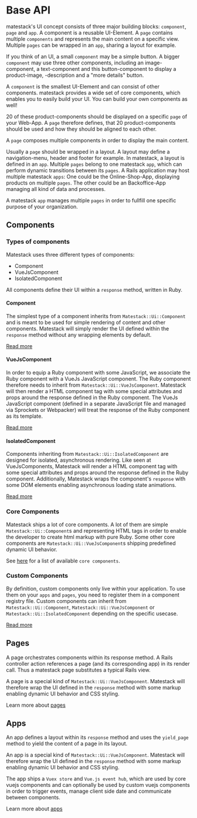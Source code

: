 # Base API

matestack's UI concept consists of three major building blocks: `component`, `page` and `app`.
A component is a reusable UI-Element. A `page` contains multiple `components`
and represents the main content on a specific view. Multiple
`pages` can be wrapped in an `app`, sharing a layout for example.

If you think of an UI, a small `component` may be a simple button. A bigger `component` may
use three other components, including an image-component, a text-component and this
button-component to display a product-image, -description and a "more details" button.

A `component` is the smallest UI-Element and can consist of other components. matestack
provides a wide set of core components, which enables you to easily build your UI.
You can build your own components as well!

20 of these product-components should be displayed on a specific `page` of your Web-App.
A `page` therefore defines, that 20 product-components should be used and how they should
be aligned to each other.

A `page` composes multiple components in order to display the main content.

Usually a `page` should be wrapped in a layout. A layout may define a navigation-menu,
header and footer for example. In matestack, a layout is defined in an `app`. Multiple
`pages` belong to one matestack `app`, which can perform dynamic transitions
between its `pages`. A Rails application may host multiple matestack `apps`: One could
be the Online-Shop-App, displaying products on multiple `pages`. The other could be
an Backoffice-App managing all kind of data and processes.

A matestack `app` manages multiple `pages` in order to fullfill one specific purpose of your organization.

## Components

### Types of components

Matestack uses three different types of components:

* Component
* VueJsComponent
* IsolatedComponent

All components define their UI within a `response` method, written in Ruby.

#### Component

The simplest type of a component inherits from `Matestack::Ui::Component` and is
meant to be used for simple rendering of content and other components. Matestack
will simply render the UI defined within the `response` method without any
wrapping elements by default.

[Read more](/docs/api/000-base/component.md)

#### VueJsComponent

In order to equip a Ruby component with some JavaScript, we associate
the Ruby component with a VueJs JavaScript component. The Ruby component therefore needs to inherit
from `Matestack::Ui::VueJsComponent`. Matestack will then render a HTML component
tag with some special attributes and props around the response defined in the
Ruby component. The VueJs JavaScript component (defined in a separate JavaScript file and
managed via Sprockets or Webpacker) will treat the response of the Ruby
component as its template.

[Read more](/docs/api/000-base/vue_js_component.md)

#### IsolatedComponent

Components inheriting from `Matestack::Ui::IsolatedComponent` are designed for
isolated, asynchronous rendering. Like seen at VueJsComponents, Matestack will
render a HTML component tag with some special attributes and props around the
response defined in the Ruby component. Additionally, Matestack wraps the
component's `response` with some DOM elements enabling asynchronous loading
state animations.

[Read more](/docs/api/000-base/isolated_component.md)

### Core Components

Matestack ships a lot of core components. A lot of them are simple `Matestack::Ui::Component`s
and representing HTML tags in order to enable the developer to create html markup
with pure Ruby. Some other core components are `Matestack::Ui::VueJsComponent`s shipping
predefined dynamic UI behavior.

See [here](/docs/api/100-components/core/README.md) for a list of available `core components`.

### Custom Components

By definition, custom components only live within your application.
To use them on your `apps` and `pages`, you need to register them in a component
registry file. Custom components can inherit from `Matestack::Ui::Component`,
`Matestack::Ui::VueJsComponent` or `Matestack::Ui::IsolatedComponent` depending on
the specific usecase.

[Read more](/docs/api/100-components/custom/README.md)

## Pages

A page orchestrates components within its response method. A Rails controller
action references a page (and its corresponding app) in its render call. Thus a
matestack page substitutes a typical Rails view.

A page is a special kind of `Matestack::Ui::VueJsComponent`. Matestack will
therefore wrap the UI defined in the `response` method with some markup enabling
dynamic UI behavior and CSS styling.

Learn more about [pages](/docs/api/1-base/page.md)

## Apps

An app defines a layout within its `response` method and uses the `yield_page`
method to yield the content of a page in its layout.

An app is a special kind of `Matestack::Ui::VueJsComponent`. Matestack will
therefore wrap the UI defined in the `response` method with some markup enabling
dynamic UI behavior and CSS styling.

The app ships a `Vuex store` and `Vue.js event hub`, which are used by core vuejs
components and can optionally be used by custom vuejs components in order to
trigger events, manage client side date and communicate between components.

Learn more about [apps](/docs/api/1-base/app.md)
